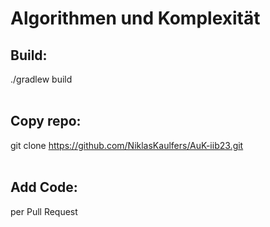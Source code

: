 # Algorithmen und Komplexität

## Build:
./gradlew build <br><br>

## Copy repo:
git clone https://github.com/NiklasKaulfers/AuK-iib23.git <br><br>

## Add Code:
per Pull Request

